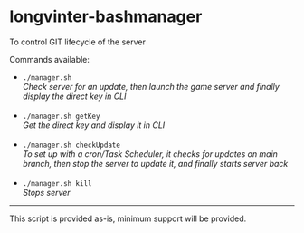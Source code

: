 # longvinter-bashmanager
To control GIT lifecycle of the server

Commands available:

- `./manager.sh`<br>
*Check server for an update, then launch the game server and finally display the direct key in CLI*
<br><br>
- `./manager.sh getKey`<br>
*Get the direct key and display it in CLI*
<br><br>
- `./manager.sh checkUpdate`<br>
*To set up with a cron/Task Scheduler, it checks for updates on main branch, then
stop the server to update it, and finally starts server back*
<br><br>
- `./manager.sh kill`<br>
*Stops server*

---
This script is provided as-is, minimum support will be provided.
